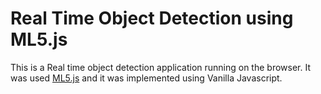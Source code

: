 # Real Time Object Detection using ML5.js

This is a Real time object detection application running on the browser.
It was used [ML5.js](https://learn.ml5js.org/#/) and it was implemented using Vanilla Javascript.